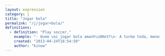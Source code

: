 ```yaml
---
layout: expression
category: j
title: "Jogar bola"
permalink: "/j/jogar+bola/"
definitions:
  - definition: "Play soccer."
    example: "- Quem vai jogar bola amanh\u00e3?\n- A turma toda, menos o Pedro que pegou a maior gripe ontem."
    created: "2013-04-24T18:54:50"
    author: "kinow"
---
```

